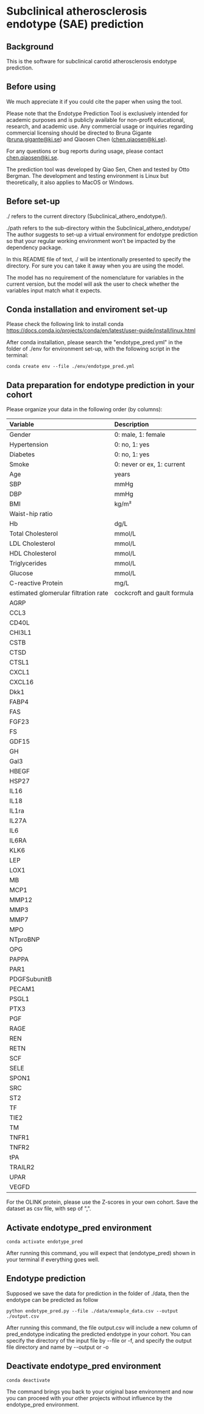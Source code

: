 # Subclinical atherosclerosis endotype (SAE) prediction

## Background

This is the software for subclinical carotid atherosclerosis endotype prediction.

## Before using

We much appreciate it if you could cite the paper when using the tool.

Please note that the Endotype Prediction Tool is exclusively intended for academic purposes and is publicly available for non-profit educational, research, and academic use. Any commercial usage or inquiries regarding commercial licensing should be directed to Bruna Gigante (bruna.gigante@ki.se) and Qiaosen Chen (chen.qiaosen@ki.se). 

For any questions or bug reports during usage, please contact chen.qiaosen@ki.se.

The prediction tool was developed by Qiao Sen, Chen and tested by Otto Bergman. The development and testing environment is Linux but theoretically, it also applies to MacOS or Windows.

## Before set-up
./ refers to the current directory (Subclinical_athero_endotype/).

./path refers to the sub-directory within the Subclinical_athero_endotype/
The author suggests to set-up a virtual environment for endotype prediction so that your regular working environment won't be impacted by the dependency package.

In this README file of text, ./ will be intentionally presented to specify the directory. For sure you can take it away when you are using the model.

The model has no requirement of the nomenclature for variables in the current version, but the model will ask the user to check whether the variables input match what it expects.

## Conda installation and enviroment set-up
Please check the following link to install conda https://docs.conda.io/projects/conda/en/latest/user-guide/install/linux.html

After conda installation, please search the "endotype_pred.yml" in the folder of ./env for environment set-up, with the following script in the terminal:
```
conda create env --file ./env/endotype_pred.yml
```

## Data preparation for endotype prediction in your cohort
Please organize your data in the following order (by columns):

| Variable                | Description                             |
|:------------------------|:----------------------------------------|
| Gender                  | 0: male, 1: female                      |
| Hypertension            | 0: no, 1: yes                           |
| Diabetes                | 0: no, 1: yes                           |
| Smoke                   | 0: never or ex, 1: current              |
| Age                     | years                                   |
| SBP                     | mmHg                                    |
| DBP                     | mmHg                                    |
| BMI                     | kg/m²                                   |
| Waist-hip ratio         |                                         |                                                                |
| Hb                      | dg/L                                    |
| Total Cholesterol       | mmol/L                                  |
| LDL Cholesterol         | mmol/L                                  |
| HDL Cholesterol         | mmol/L                                  |
| Triglycerides           | mmol/L                                  |
| Glucose                 | mmol/L                                  |
| C-reactive Protein      | mg/L                                    |
| estimated glomerular filtration rate| cockcroft and gault formula |
| AGRP                    |                                         |
| CCL3                    |                                         |
| CD40L                   |                                         |
| CHI3L1                  |                                         |
| CSTB                    |                                         |
| CTSD                    |                                         |
| CTSL1                   |                                         |
| CXCL1                   |                                         |
| CXCL16                  |                                         |
| Dkk1                    |                                         |
| FABP4                   |                                         |
| FAS                     |                                         |
| FGF23                   |                                         |
| FS                      |                                         |
| GDF15                   |                                         |
| GH                      |                                         |
| Gal3                    |                                         |
| HBEGF                   |                                         |
| HSP27                   |                                         |
| IL16                    |                                         |
| IL18                    |                                         |
| IL1ra                   |                                         |
| IL27A                   |                                         |
| IL6                     |                                         |
| IL6RA                   |                                         |
| KLK6                    |                                         |
| LEP                     |                                         |
| LOX1                    |                                         |
| MB                      |                                         |
| MCP1                    |                                         |
| MMP12                   |                                         |
| MMP3                    |                                         |
| MMP7                    |                                         |
| MPO                     |                                         |
| NTproBNP                |                                         |
| OPG                     |                                         |
| PAPPA                   |                                         |
| PAR1                    |                                         |
| PDGFSubunitB            |                                         |
| PECAM1                  |                                         |
| PSGL1                   |                                         |
| PTX3                    |                                         |
| PGF                     |                                         |
| RAGE                    |                                         |
| REN                     |                                         |
| RETN                    |                                         |
| SCF                     |                                         |
| SELE                    |                                         |
| SPON1                   |                                         |
| SRC                     |                                         |
| ST2                     |                                         |
| TF                      |                                         |
| TIE2                    |                                         |
| TM                      |                                         |
| TNFR1                   |                                         |
| TNFR2                   |                                         |
| tPA                     |                                         |
| TRAILR2                 |                                         |
| UPAR                    |                                         |
| VEGFD                   |                                         |

For the OLINK protein, please use the Z-scores in your own cohort.
Save the dataset as csv file, with sep of ",".
## Activate endotype_pred environment
```
conda activate endotype_pred
```
After running this command, you will expect that (endotype_pred) shown in your terminal if everything goes well.

## Endotype prediction
Supposed we save the data for prediction in the folder of ./data, then the endotype can be predicted as follow
```
python endotype_pred.py --file ./data/exmaple_data.csv --output ./output.csv
```
After running this command, the file output.csv will include a new column of pred_endotype indicating the predicted endotype in your cohort.
You can specify the directory of the input file by --file or -f, and specify the output file directory and name by --output or -o

## Deactivate endotype_pred environment
```
conda deactivate
```
The command brings you back to your original base environment and now you can proceed with your other projects without influence by the endotype_pred environment.

